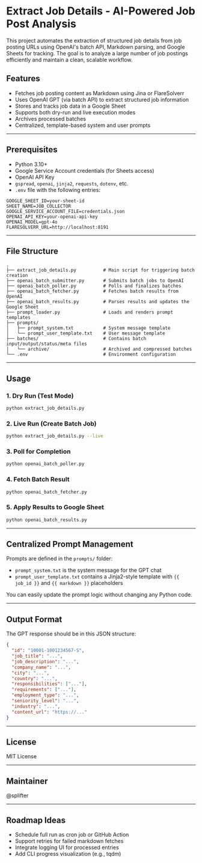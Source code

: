 # Extract Job Details - AI-Powered Job Post Analysis

This project automates the extraction of structured job details from job posting URLs using OpenAI's batch API, Markdown parsing, and Google Sheets for tracking. The goal is to analyze a large number of job postings efficiently and maintain a clean, scalable workflow.

## Features

- Fetches job posting content as Markdown using Jina or FlareSolverr
- Uses OpenAI GPT (via batch API) to extract structured job information
- Stores and tracks job data in a Google Sheet
- Supports both dry-run and live execution modes
- Archives processed batches
- Centralized, template-based system and user prompts

---

## Prerequisites

- Python 3.10+
- Google Service Account credentials (for Sheets access)
- OpenAI API Key
- `gspread`, `openai`, `jinja2`, `requests`, `dotenv`, etc.
- `.env` file with the following entries:

```
GOOGLE_SHEET_ID=your-sheet-id
SHEET_NAME=JOB_COLLECTOR
GOOGLE_SERVICE_ACCOUNT_FILE=credentials.json
OPENAI_API_KEY=your-openai-api-key
OPENAI_MODEL=gpt-4o
FLARESOLVERR_URL=http://localhost:8191
```

---

## File Structure

```text
.
├── extract_job_details.py          # Main script for triggering batch creation
├── openai_batch_submitter.py       # Submits batch jobs to OpenAI
├── openai_batch_poller.py          # Polls and finalizes batches
├── openai_batch_fetcher.py         # Fetches batch results from OpenAI
├── openai_batch_results.py         # Parses results and updates the Google Sheet
├── prompt_loader.py                # Loads and renders prompt templates
├── prompts/
│   ├── prompt_system.txt           # System message template
│   └── prompt_user_template.txt    # User message template
├── batches/                        # Contains batch input/output/status/meta files
│   └── archive/                    # Archived and compressed batches
└── .env                            # Environment configuration
```

---

## Usage

### 1. Dry Run (Test Mode)

```bash
python extract_job_details.py
```

### 2. Live Run (Create Batch Job)

```bash
python extract_job_details.py --live
```

### 3. Poll for Completion

```bash
python openai_batch_poller.py
```

### 4. Fetch Batch Result

```bash
python openai_batch_fetcher.py
```

### 5. Apply Results to Google Sheet

```bash
python openai_batch_results.py
```

---

## Centralized Prompt Management

Prompts are defined in the `prompts/` folder:

- `prompt_system.txt` is the system message for the GPT chat
- `prompt_user_template.txt` contains a Jinja2-style template with `{{ job_id }}` and `{{ markdown }}` placeholders

You can easily update the prompt logic without changing any Python code.

---

## Output Format

The GPT response should be in this JSON structure:

```json
{
  "id": "10001-1001234567-S",
  "job_title": "...",
  "job_description": "...",
  "company_name": "...",
  "city": "...",
  "country": "...",
  "responsibilities": ["..."],
  "requirements": ["..."],
  "employment_type": "...",
  "seniority_level": "...",
  "industry": "...",
  "content_url": "https://..."
}
```

---

## License

MIT License

---

## Maintainer

@splifter

---

## Roadmap Ideas

- Schedule full run as cron job or GitHub Action
- Support retries for failed markdown fetches
- Integrate logging UI for processed entries
- Add CLI progress visualization (e.g., tqdm)

